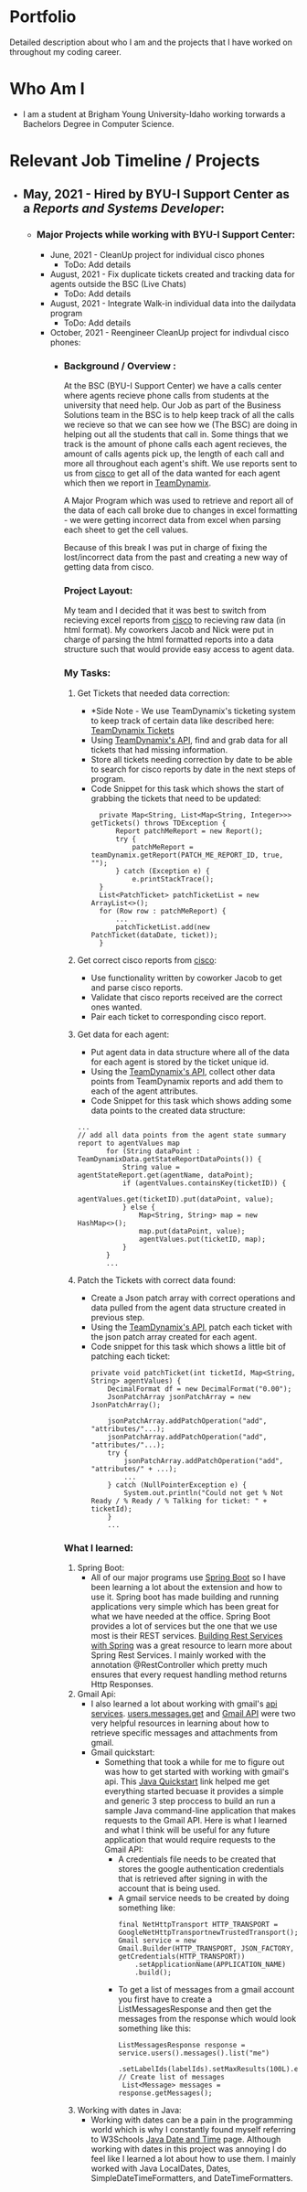 # Portfolio
Detailed description about who I am and the projects that I have worked on throughout my coding career. 

# Who Am I
* I am a student at Brigham Young University-Idaho working torwards a Bachelors Degree in Computer Science. 

# Relevant Job Timeline / Projects
  * ## May, 2021 - Hired by BYU-I Support Center as a *Reports and Systems Developer*:
    *  ### Major Projects while working with BYU-I Support Center:
       *  June, 2021 - CleanUp project for individual cisco phones
          *  ToDo: Add details
       *  August, 2021 - Fix duplicate tickets created and tracking data for agents outside the BSC (Live Chats)
          *  ToDo: Add details
       *  August, 2021 - Integrate Walk-in individual data into the dailydata program
          *  ToDo: Add details
       *  October, 2021 - Reengineer CleanUp project for indivdual cisco phones:
          * ### Background / Overview :
            At the BSC (BYU-I Support Center) we have a calls center where agents recieve phone calls from students at the university that need help. Our Job as part of the Business Solutions team in the BSC is to help keep track of all the calls we recieve so that we can see how we (The BSC) are doing in helping out all the students that call in. Some things that we track is the amount of phone calls each agent recieves, the amount of calls agents pick up, the length of each call and more all throughout each agent's shift. We use reports sent to us from [cisco](https://www.cisco.com) to get all of the data wanted for each agent which then we report in [TeamDynamix](https://www.teamdynamix.com).
            
            A Major Program which was used to retrieve and report all of the data of each call broke due to changes in excel formatting - we were getting incorrect data from excel when parsing each sheet to get the cell values.

            Because of this break I was put in charge of fixing the lost/incorrect data from the past and creating a new way of getting data from cisco. 

            ### Project Layout:
            My team and I decided that it was best to switch from recieving excel reports from [cisco](https://www.cisco.com) to recieving raw data (in html format). My coworkers Jacob and Nick were put in charge of parsing the html formatted reports into a data structure such that would provide easy access to agent data. 
            
            ### My Tasks: 
            1. Get Tickets that needed data correction:
                 * *Side Note - We use TeamDynamix's ticketing system to keep track of certain data like described here: [TeamDynamix Tickets](https://solutions.teamdynamix.com/TDClient/1965/Portal/KB/ArticleDet?ID=3574)
                 * Using [TeamDynamix's API](https://td.byui.edu.api.teamdynamix.com/TDWebApi/), find and grab data for all tickets that had missing information.
                 * Store all tickets needing correction by date to be able to search for cisco reports by date in the next steps of program. 
                 * Code Snippet for this task which shows the start of grabbing the tickets that need to be updated:
                      ```
                        private Map<String, List<Map<String, Integer>>> getTickets() throws TDException {
                            Report patchMeReport = new Report();
                            try {
                                patchMeReport = teamDynamix.getReport(PATCH_ME_REPORT_ID, true, "");
                            } catch (Exception e) {
                                e.printStackTrace();
                        }
                        List<PatchTicket> patchTicketList = new ArrayList<>();
                        for (Row row : patchMeReport) { 
                            ...
                            patchTicketList.add(new PatchTicket(dataDate, ticket));
                        }
                    ```

            2. Get correct cisco reports from [cisco](https://www.cisco.com):
                 * Use functionality written by coworker Jacob to get and parse cisco reports. 
                 * Validate that cisco reports received are the correct ones wanted. 
                 * Pair each ticket to corresponding cisco report.
            3. Get data for each agent:
                 * Put agent data in data structure where all of the data for each agent is stored by the ticket unique id.
                 * Using the [TeamDynamix's API](https://td.byui.edu.api.teamdynamix.com/TDWebApi/), collect other data points from TeamDynamix reports and add them to each of the agent attributes.
                 * Code Snippet for this task which shows adding some data points to the created data structure:
                 ```
                 ...
                 // add all data points from the agent state summary report to agentValues map
                        for (String dataPoint : TeamDynamixData.getStateReportDataPoints()) {
                            String value = agentStateReport.get(agentName, dataPoint);
                            if (agentValues.containsKey(ticketID)) {
                                agentValues.get(ticketID).put(dataPoint, value);
                            } else {
                                Map<String, String> map = new HashMap<>();
                                map.put(dataPoint, value);
                                agentValues.put(ticketID, map);
                            }
                        }
                        ...
                 ```
            4. Patch the Tickets with correct data found:
                 * Create a Json patch array with correct operations and data pulled from the agent data structure created in previous step. 
                 * Using the [TeamDynamix's API](https://td.byui.edu.api.teamdynamix.com/TDWebApi/), patch each ticket with the json patch array created for each agent. 
                 * Code snippet for this task which shows a little bit of patching each ticket:
                    ```
                    private void patchTicket(int ticketId, Map<String, String> agentValues) {
                        DecimalFormat df = new DecimalFormat("0.00");
                        JsonPatchArray jsonPatchArray = new JsonPatchArray();

                        jsonPatchArray.addPatchOperation("add", "attributes/"...);
                        jsonPatchArray.addPatchOperation("add", "attributes/"...);
                        try {
                            jsonPatchArray.addPatchOperation("add", "attributes/" + ...);
                            ...
                        } catch (NullPointerException e) {
                            System.out.println("Could not get % Not Ready / % Ready / % Talking for ticket: " + ticketId);
                        }
                        ...
                    ```
            ### What I learned:

            1. Spring Boot:
               * All of our major programs use [Spring Boot](https://spring.io/projects/spring-boot) so I have been learning a lot about the extension and how to use it. Spring boot has made building and running applications very simple which has been great for what we have needed at the office. Spring Boot provides a lot of services but the one that we use most is their REST services. [Building Rest Services with Spring](https://spring.io/guides/tutorials/rest/) was a great resource to learn more about Spring Rest Services. I mainly worked with the annotation @RestController which pretty much ensures that every request handling method returns Http Responses. 
            1. Gmail Api:
                * I also learned a lot about working with gmail's [api services](https://developers.google.com/gmail/api). [users.messages.get](https://developers.google.com/gmail/api/reference/rest/v1/users.messages/get) and [Gmail API](https://developers.google.com/resources/api-libraries/documentation/gmail/v1/java/latest/) were two very helpful resources in learning about how to retrieve specific messages and attachments from gmail. 
                * Gmail quickstart:
                  * Something that took a while for me to figure out was how to get started with working with gmail's api. This [Java Quickstart](https://developers.google.com/gmail/api/quickstart/java) link helped me get everything started becuase it provides a simple and generic 3 step proccess to build an run a sample Java command-line application that makes requests to the Gmail API. Here is what I learned and what I think will be useful for any future application that would require requests to the Gmail API:
                    * A credentials file needs to be created that stores the google authentication credentials that is retrieved after signing in with the account that is being used.
                    * A gmail service needs to be created by doing something like: 
                        ```
                        final NetHttpTransport HTTP_TRANSPORT = GoogleNetHttpTransportnewTrustedTransport();
                        Gmail service = new Gmail.Builder(HTTP_TRANSPORT, JSON_FACTORY, getCredentials(HTTP_TRANSPORT))
                            .setApplicationName(APPLICATION_NAME)
                            .build();
                        ```
                    * To get a list of messages from a gmail account you first have to create a ListMessagesResponse and then get the messages from the response which would look something like this: 
                        ```
                        ListMessagesResponse response = service.users().messages().list("me")
                            .setLabelIds(labelIds).setMaxResults(100L).execute();
                        // Create list of messages
                         List<Message> messages = response.getMessages();
                        ```
            2. Working with dates in Java:
                * Working with dates can be a pain in the programming world which is why I constantly found myself referring to W3Schools [Java Date and Time](https://www.w3schools.com/java/java_date.asp) page. Although working with dates in this project was annoying I do feel like I learned a lot about how to use them. I mainly worked with Java LocalDates, Dates, SimpleDateTimeFormatters, and DateTimeFormatters. 


